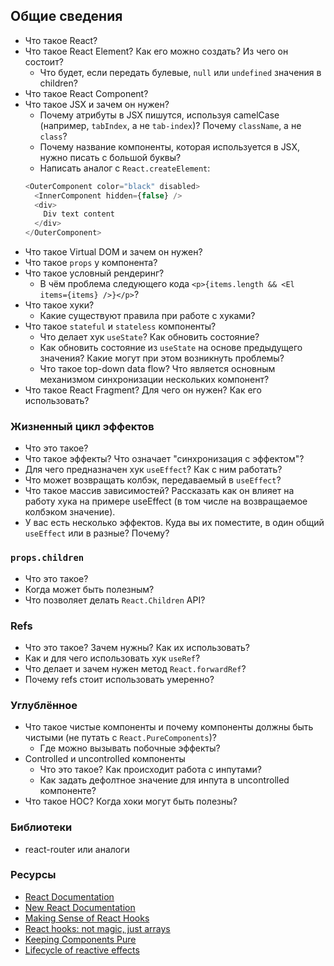 
## Общие сведения

* Что такое React?
* Что такое React Element? Как его можно создать? Из чего он состоит?
	* Что будет, если передать булевые, `null` или `undefined` значения в children?
* Что такое React Component?
* Что такое JSX и зачем он нужен?
	* Почему атрибуты в JSX пишутся, используя camelCase (например, `tabIndex`, а не `tab-index`)? Почему `className`, а не `class`?
	* Почему название компоненты, которая используется в JSX, нужно писать с большой буквы?
	* Написать аналог с `React.createElement`:
    ```javascript
    <OuterComponent color="black" disabled>
      <InnerComponent hidden={false} />
      <div>
        Div text content
      </div>
    </OuterComponent>
    ```
* Что такое Virtual DOM и зачем он нужен?
* Что такое `props` у компонента?
* Что такое условный рендеринг?
	* В чём проблема следующего кода `<p>{items.length && <El items={items} />}</p>`?
* Что такое хуки?
	* Какие существуют правила при работе с хуками?
* Что такое `stateful` и `stateless` компоненты?
	* Что делает хук `useState`? Как обновить состояние? 
	* Как обновить состояние из `useState` на основе предыдущего значения? Какие могут при этом возникнуть проблемы? 
	* Что такое top-down data flow? Что является основным механизмом синхронизации нескольких компонент?
* Что такое React Fragment? Для чего он нужен? Как его использовать?

### Жизненный цикл эффектов

* Что это такое?
* Что такое эффекты? Что означает "синхронизация с эффектом"?
* Для чего предназначен хук `useEffect`? Как с ним работать?
* Что может возвращать колбэк, передаваемый в `useEffect`?
* Что такое массив зависимостей? Рассказать как он влияет на работу хука на примере useEffect (в том числе на возвращаемое колбэком значение).
* У вас есть несколько эффектов. Куда вы их поместите, в один общий `useEffect` или в разные? Почему?

### `props.children`

* Что это такое?
* Когда может быть полезным?
* Что позволяет делать `React.Children` API?

### Refs

* Что это такое? Зачем нужны? Как их использовать?
* Как и для чего использовать хук `useRef`?
* Что делает и зачем нужен метод `React.forwardRef`?
* Почему refs стоит использовать умеренно?

### Углублённое

* Что такое чистые компоненты и почему компоненты должны быть чистыми (не путать с `React.PureComponents`)?
	* Где можно вызывать побочные эффекты?
* Controlled и uncontrolled компоненты
	* Что это такое? Как происходит работа с инпутами?
	* Как задать дефолтное значение для инпута в uncontrolled компоненте?
* Что такое HOC? Когда хоки могут быть полезны?


### Библиотеки

- react-router или аналоги

### Ресурсы

* [React Documentation](https://reactJS.org/docs/getting-started.html)
* [New React Documentation](https://beta.reactjs.org/)
* [Making Sense of React Hooks](https://medium.com/@dan_abramov/making-sense-of-react-hooks-fdbde8803889)
* [React hooks: not magic, just arrays](https://medium.com/@ryardley/react-hooks-not-magic-just-arrays-cd4f1857236e)
* [Keeping Components Pure](https://beta.reactjs.org/learn/keeping-components-pure)
* [Lifecycle of reactive effects](https://beta.reactjs.org/learn/lifecycle-of-reactive-effects)